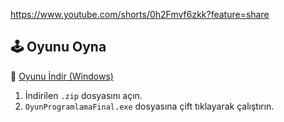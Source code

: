 https://www.youtube.com/shorts/0h2Fmvf6zkk?feature=share

## 🕹️ Oyunu Oyna

🎯 [Oyunu İndir (Windows)](https://github.com/icessi1/2D-Oyun-Programlama-Final/releases/latest)

1. İndirilen `.zip` dosyasını açın.
2. `OyunProgramlamaFinal.exe` dosyasına çift tıklayarak çalıştırın.
